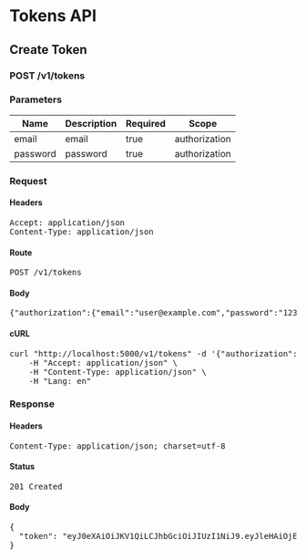 # Tokens API

## Create Token

### POST /v1/tokens

### Parameters

| Name | Description | Required | Scope |
|------|-------------|----------|-------|
| email | email | true | authorization |
| password | password | true | authorization |

### Request

#### Headers

<pre>Accept: application/json
Content-Type: application/json</pre>

#### Route

<pre>POST /v1/tokens</pre>

#### Body

<pre>{"authorization":{"email":"user@example.com","password":"123456"}}</pre>

#### cURL

<pre class="request">curl &quot;http://localhost:5000/v1/tokens&quot; -d &#39;{&quot;authorization&quot;:{&quot;email&quot;:&quot;user@example.com&quot;,&quot;password&quot;:&quot;123456&quot;}}&#39; -X POST \
	-H &quot;Accept: application/json&quot; \
	-H &quot;Content-Type: application/json&quot; \
	-H &quot;Lang: en&quot;</pre>

### Response

#### Headers

<pre>Content-Type: application/json; charset=utf-8</pre>

#### Status

<pre>201 Created</pre>

#### Body

<pre>{
  "token": "eyJ0eXAiOiJKV1QiLCJhbGciOiJIUzI1NiJ9.eyJleHAiOjE1NTYxNzQ5OTUsInN1YiI6NDYwfQ.PZzRa9g2CWaZ0iiuPwLvYOWu10jP6O6k4VpEFsmWeyQ"
}</pre>
